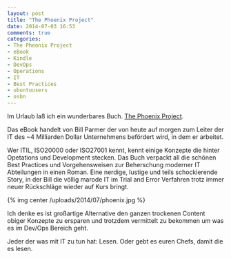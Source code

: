 ```yaml
---
layout: post
title: "The Phoenix Project"
date: 2014-07-03 16:53
comments: true
categories:
- The Pheonix Project
- eBook
- Kindle
- DevOps
- Operations
- IT
- Best Practices
- ubuntuusers
- osbn
---
```


Im Urlaub laß ich ein wunderbares Buch. [The Phoenix Project](http://itrevolution.com/books/phoenix-project-devops-book/).

Das eBook handelt von Bill Parmer der von heute auf morgen zum Leiter der IT
des ~4 Milliarden Dollar Unternehmens befördert wird, in dem er arbeitet.

Wer ITIL, ISO20000 oder ISO27001 kennt, kennt einige
Konzepte die hinter Opetations und Development stecken. Das Buch verpackt all
die schönen Best Practices und Vorgehensweisen zur Beherschung moderner IT
Abteilungen in einen Roman. Eine nerdige, lustige und teils schockierende
Story, in der Bill die völlig marode IT im Trial and Error Verfahren trotz
immer neuer Rückschläge wieder auf Kurs bringt.

{% img center /uploads/2014/07/phoenix.jpg %}

Ich denke es ist großartige Alternative den ganzen trockenen Content obiger
Konzepte zu ersparen und trotzdem vermittelt zu bekommen um was es im Dev/Ops
Bereich geht.

Jeder der was mit IT zu tun hat: Lesen.
Oder gebt es euren Chefs, damit die es lesen.
